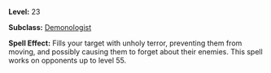 <!-- TITLE: Spell: Screaming Terror -->
<!-- SUBTITLE:  -->

**Level:** 23

**Subclass:** [Demonologist](demonologist)

**Spell Effect:** Fills your target with unholy terror, preventing them from moving, and possibly causing them to forget about their enemies.  This spell works on opponents up to level 55.